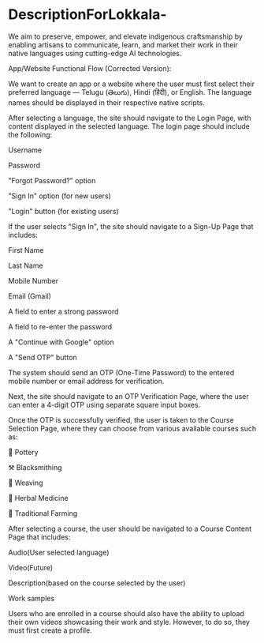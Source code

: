 # DescriptionForLokkala-
We aim to preserve, empower, and elevate indigenous craftsmanship by enabling artisans to communicate, learn, and market their work in their native languages using cutting-edge AI technologies.

App/Website Functional Flow (Corrected Version):

We want to create an app or a website where the user must first select their preferred language — Telugu (తెలుగు), Hindi (हिंदी), or English. The language names should be displayed in their respective native scripts.

After selecting a language, the site should navigate to the Login Page, with content displayed in the selected language. The login page should include the following:

Username

Password

"Forgot Password?" option

"Sign In" option (for new users)

"Login" button (for existing users)

If the user selects "Sign In", the site should navigate to a Sign-Up Page that includes:

First Name

Last Name

Mobile Number

Email (Gmail)

A field to enter a strong password

A field to re-enter the password

A "Continue with Google" option

A "Send OTP" button

The system should send an OTP (One-Time Password) to the entered mobile number or email address for verification.

Next, the site should navigate to an OTP Verification Page, where the user can enter a 4-digit OTP using separate square input boxes.

Once the OTP is successfully verified, the user is taken to the Course Selection Page, where they can choose from various available courses such as:

🏺 Pottery

⚒ Blacksmithing

🧵 Weaving

🌿 Herbal Medicine

🌾 Traditional Farming

After selecting a course, the user should be navigated to a Course Content Page that includes:

Audio(User selected language)

Video(Future)

Description(based on the course selected by the user)
 

Work samples

Users who are enrolled in a course should also have the ability to upload their own videos showcasing their work and style. However, to do so, they must first create a profile.
